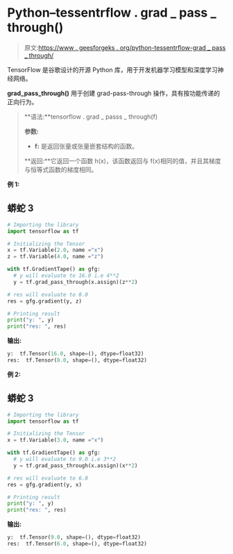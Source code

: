 # Python–tessentrflow . grad _ pass _ through()

> 原文:[https://www . geesforgeks . org/python-tessentrflow-grad _ pass _ through/](https://www.geeksforgeeks.org/python-tesnsorflow-grad_pass_through/)

TensorFlow 是谷歌设计的开源 Python 库，用于开发机器学习模型和深度学习神经网络。

**grad_pass_through()** 用于创建 grad-pass-through 操作，具有按功能传递的正向行为。

> **语法:**tensorflow . grad _ passs _ through(f)
> 
> **参数:**
> 
> *   **f:** 是返回张量或张量嵌套结构的函数。
> 
> **返回:**它返回一个函数 h(x)，该函数返回与 f(x)相同的值，并且其梯度与恒等式函数的梯度相同。

**例 1:**

## 蟒蛇 3

```py
# Importing the library
import tensorflow as tf

# Initializing the Tensor
x = tf.Variable(2.0, name ="x")
z = tf.Variable(4.0, name ="z")

with tf.GradientTape() as gfg:
  # y will evaluate to 16.0 i.e 4**2
  y = tf.grad_pass_through(x.assign)(z**2)

# res will evaluate to 8.0
res = gfg.gradient(y, z)

# Printing result
print("y: ", y)
print("res: ", res)
```

**输出:**

```py
y:  tf.Tensor(16.0, shape=(), dtype=float32)
res:  tf.Tensor(8.0, shape=(), dtype=float32)
```

**例 2:**

## 蟒蛇 3

```py
# Importing the library
import tensorflow as tf

# Initializing the Tensor
x = tf.Variable(3.0, name ="x")

with tf.GradientTape() as gfg:
  # y will evaluate to 9.0 i.e 3**2
  y = tf.grad_pass_through(x.assign)(x**2)

# res will evaluate to 6.0
res = gfg.gradient(y, x)

# Printing result
print("y: ", y)
print("res: ", res)
```

**输出:**

```py
y:  tf.Tensor(9.0, shape=(), dtype=float32)
res:  tf.Tensor(6.0, shape=(), dtype=float32)
```